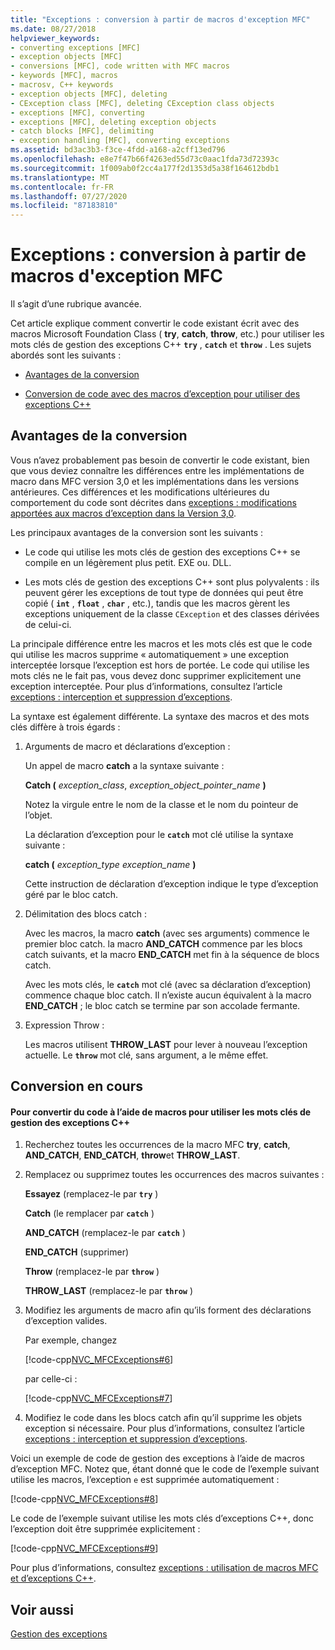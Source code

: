 ```yaml
---
title: "Exceptions : conversion à partir de macros d'exception MFC"
ms.date: 08/27/2018
helpviewer_keywords:
- converting exceptions [MFC]
- exception objects [MFC]
- conversions [MFC], code written with MFC macros
- keywords [MFC], macros
- macrosv, C++ keywords
- exception objects [MFC], deleting
- CException class [MFC], deleting CException class objects
- exceptions [MFC], converting
- exceptions [MFC], deleting exception objects
- catch blocks [MFC], delimiting
- exception handling [MFC], converting exceptions
ms.assetid: bd3ac3b3-f3ce-4fdd-a168-a2cff13ed796
ms.openlocfilehash: e8e7f47b66f4263ed55d73c0aac1fda73d72393c
ms.sourcegitcommit: 1f009ab0f2cc4a177f2d1353d5a38f164612bdb1
ms.translationtype: MT
ms.contentlocale: fr-FR
ms.lasthandoff: 07/27/2020
ms.locfileid: "87183810"
---
```

# <a name="exceptions-converting-from-mfc-exception-macros"></a>Exceptions : conversion à partir de macros d'exception MFC

Il s’agit d’une rubrique avancée.

Cet article explique comment convertir le code existant écrit avec des macros Microsoft Foundation Class ( **try**, **catch**, **throw**, etc.) pour utiliser les mots clés de gestion des exceptions C++ **`try`** , **`catch`** et **`throw`** . Les sujets abordés sont les suivants :

- [Avantages de la conversion](#_core_advantages_of_converting)

- [Conversion de code avec des macros d’exception pour utiliser des exceptions C++](#_core_doing_the_conversion)

## <a name="advantages-of-converting"></a><a name="_core_advantages_of_converting"></a>Avantages de la conversion

Vous n’avez probablement pas besoin de convertir le code existant, bien que vous deviez connaître les différences entre les implémentations de macro dans MFC version 3,0 et les implémentations dans les versions antérieures. Ces différences et les modifications ultérieures du comportement du code sont décrites dans [exceptions : modifications apportées aux macros d’exception dans la Version 3,0](exceptions-changes-to-exception-macros-in-version-3-0.md).

Les principaux avantages de la conversion sont les suivants :

- Le code qui utilise les mots clés de gestion des exceptions C++ se compile en un légèrement plus petit. EXE ou. DLL.

- Les mots clés de gestion des exceptions C++ sont plus polyvalents : ils peuvent gérer les exceptions de tout type de données qui peut être copié ( **`int`** , **`float`** , **`char`** , etc.), tandis que les macros gèrent les exceptions uniquement de la classe `CException` et des classes dérivées de celui-ci.

La principale différence entre les macros et les mots clés est que le code qui utilise les macros supprime « automatiquement » une exception interceptée lorsque l’exception est hors de portée. Le code qui utilise les mots clés ne le fait pas, vous devez donc supprimer explicitement une exception interceptée. Pour plus d’informations, consultez l’article [exceptions : interception et suppression d’exceptions](exceptions-catching-and-deleting-exceptions.md).

La syntaxe est également différente. La syntaxe des macros et des mots clés diffère à trois égards :

1. Arguments de macro et déclarations d’exception :

   Un appel de macro **catch** a la syntaxe suivante :

   **Catch (** *exception_class*, *exception_object_pointer_name* **)**

   Notez la virgule entre le nom de la classe et le nom du pointeur de l’objet.

   La déclaration d’exception pour le **`catch`** mot clé utilise la syntaxe suivante :

   **catch (** *exception_type* *exception_name* **)**

   Cette instruction de déclaration d’exception indique le type d’exception géré par le bloc catch.

2. Délimitation des blocs catch :

   Avec les macros, la macro **catch** (avec ses arguments) commence le premier bloc catch. la macro **AND_CATCH** commence par les blocs catch suivants, et la macro **END_CATCH** met fin à la séquence de blocs catch.

   Avec les mots clés, le **`catch`** mot clé (avec sa déclaration d’exception) commence chaque bloc catch. Il n’existe aucun équivalent à la macro **END_CATCH** ; le bloc catch se termine par son accolade fermante.

3. Expression Throw :

   Les macros utilisent **THROW_LAST** pour lever à nouveau l’exception actuelle. Le **`throw`** mot clé, sans argument, a le même effet.

## <a name="doing-the-conversion"></a><a name="_core_doing_the_conversion"></a>Conversion en cours

#### <a name="to-convert-code-using-macros-to-use-the-c-exception-handling-keywords"></a>Pour convertir du code à l’aide de macros pour utiliser les mots clés de gestion des exceptions C++

1. Recherchez toutes les occurrences de la macro MFC **try**, **catch**, **AND_CATCH**, **END_CATCH**, **throw**et **THROW_LAST**.

2. Remplacez ou supprimez toutes les occurrences des macros suivantes :

   **Essayez** (remplacez-le par **`try`** )

   **Catch** (le remplacer par **`catch`** )

   **AND_CATCH** (remplacez-le par **`catch`** )

   **END_CATCH** (supprimer)

   **Throw** (remplacez-le par **`throw`** )

   **THROW_LAST** (remplacez-le par **`throw`** )

3. Modifiez les arguments de macro afin qu’ils forment des déclarations d’exception valides.

   Par exemple, changez

   [!code-cpp[NVC_MFCExceptions#6](codesnippet/cpp/exceptions-converting-from-mfc-exception-macros_1.cpp)]

   par celle-ci :

   [!code-cpp[NVC_MFCExceptions#7](codesnippet/cpp/exceptions-converting-from-mfc-exception-macros_2.cpp)]

4. Modifiez le code dans les blocs catch afin qu’il supprime les objets exception si nécessaire. Pour plus d’informations, consultez l’article [exceptions : interception et suppression d’exceptions](exceptions-catching-and-deleting-exceptions.md).

Voici un exemple de code de gestion des exceptions à l’aide de macros d’exception MFC. Notez que, étant donné que le code de l’exemple suivant utilise les macros, l’exception `e` est supprimée automatiquement :

[!code-cpp[NVC_MFCExceptions#8](codesnippet/cpp/exceptions-converting-from-mfc-exception-macros_3.cpp)]

Le code de l’exemple suivant utilise les mots clés d’exceptions C++, donc l’exception doit être supprimée explicitement :

[!code-cpp[NVC_MFCExceptions#9](codesnippet/cpp/exceptions-converting-from-mfc-exception-macros_4.cpp)]

Pour plus d’informations, consultez [exceptions : utilisation de macros MFC et d’exceptions C++](exceptions-using-mfc-macros-and-cpp-exceptions.md).

## <a name="see-also"></a>Voir aussi

[Gestion des exceptions](exception-handling-in-mfc.md)<br/>

